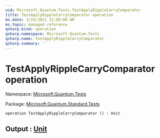 ```yaml
---
uid: Microsoft.Quantum.Tests.TestApplyRippleCarryComparator
title: TestApplyRippleCarryComparator operation
ms.date: 3/24/2021 12:00:00 AM
ms.topic: managed-reference
qsharp.kind: operation
qsharp.namespace: Microsoft.Quantum.Tests
qsharp.name: TestApplyRippleCarryComparator
qsharp.summary: ''
---
```


# TestApplyRippleCarryComparator operation

Namespace: [Microsoft.Quantum.Tests](xref:Microsoft.Quantum.Tests)

Package: [Microsoft.Quantum.Standard.Tests](https://nuget.org/packages/Microsoft.Quantum.Standard.Tests)




```qsharp
operation TestApplyRippleCarryComparator () : Unit
```


## Output : [Unit](xref:microsoft.quantum.lang-ref.unit)

